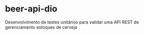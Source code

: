 # beer-api-dio
Desenvolvimento de testes unitários para validar uma API REST de gerenciamento estoques de cerveja
